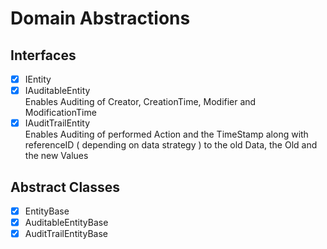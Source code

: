 # Domain Abstractions

## Interfaces
- [x] IEntity
- [x] IAuditableEntity  
    Enables Auditing of Creator, CreationTime, Modifier and ModificationTime
- [x] IAuditTrailEntity  
    Enables Auditing of performed Action and the TimeStamp along with referenceID ( depending on data strategy ) to the old Data, the Old and the new Values 

## Abstract Classes
- [x] EntityBase
- [x] AuditableEntityBase
- [x] AuditTrailEntityBase